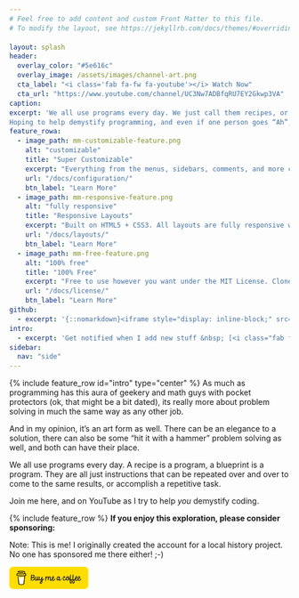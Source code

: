 ```yaml
---
# Feel free to add content and custom Front Matter to this file.
# To modify the layout, see https://jekyllrb.com/docs/themes/#overriding-theme-defaults

layout: splash
header:
  overlay_color: "#5e616c"
  overlay_image: /assets/images/channel-art.png
  cta_label: "<i class='fab fa-fw fa-youtube'></i> Watch Now"
  cta_url: "https://www.youtube.com/channel/UC3Nw7ADBfqRU7EY2Gkwp3VA"
caption:
excerpt: 'We all use programs every day. We just call them recipes, or blueprints, or plans.<br />
Hoping to help demystify programming, and even if one person goes “Ah”, I’ll be happy.<br />'
feature_rowa:
  - image_path: mm-customizable-feature.png
    alt: "customizable"
    title: "Super Customizable"
    excerpt: "Everything from the menus, sidebars, comments, and more can be configured or set with YAML Front Matter."
    url: "/docs/configuration/"
    btn_label: "Learn More"
  - image_path: mm-responsive-feature.png
    alt: "fully responsive"
    title: "Responsive Layouts"
    excerpt: "Built on HTML5 + CSS3. All layouts are fully responsive with helpers to augment your content."
    url: "/docs/layouts/"
    btn_label: "Learn More"
  - image_path: mm-free-feature.png
    alt: "100% free"
    title: "100% Free"
    excerpt: "Free to use however you want under the MIT License. Clone it, fork it, customize it, whatever!"
    url: "/docs/license/"
    btn_label: "Learn More"
github:
  - excerpt: '{::nomarkdown}<iframe style="display: inline-block;" src="https://ghbtns.com/github-btn.html?user=mmistakes&repo=minimal-mistakes&type=star&count=true&size=large" frameborder="0" scrolling="0" width="160px" height="30px"></iframe> <iframe style="display: inline-block;" src="https://ghbtns.com/github-btn.html?user=mmistakes&repo=minimal-mistakes&type=fork&count=true&size=large" frameborder="0" scrolling="0" width="158px" height="30px"></iframe>{:/nomarkdown}'
intro:
  - excerpt: 'Get notified when I add new stuff &nbsp; [<i class="fab fa-fw fa-twitter"></i> @Every1Codes](https://twitter.com/Every1Codes){: .btn .btn--twitter}'
sidebar:
  nav: "side"
---
```

{% include feature_row id="intro" type="center" %}
As much as programming has this aura of geekery and math guys with pocket protectors (ok, that might be a bit dated), its really more about problem solving in much the same way as any other job.

And in my opinion, it’s an art form as well. There can be an elegance to a solution, there can also be some “hit it with a hammer” problem solving as well, and both can have their place.

We all use programs every day. A recipe is a program, a blueprint is a program. They are all just instructions that can be repeated over and over to come to the same results, or accomplish a repetitive task.

Join me here, and on YouTube as I try to help _you_ demystify coding.

{% include feature_row %}
**If you enjoy this exploration, please consider sponsoring:**

Note: This is me!  I originally created the account for a local history project. No one has sponsored me there either! ;-)


[!["Buy Me A Coffee"](/assets/images/coffee.png)](https://www.buymeacoffee.com/petersmithca)

